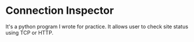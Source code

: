 # Connection Inspector
It's a python program I wrote for practice. It allows user to check site status using TCP or HTTP.
